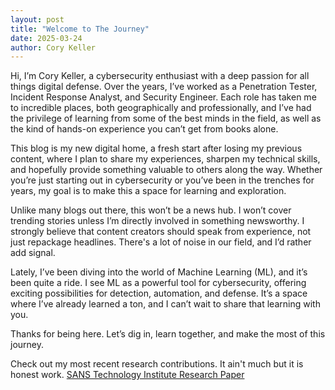 ```yaml
---
layout: post
title: "Welcome to The Journey"
date: 2025-03-24
author: Cory Keller
---
```


Hi, I’m Cory Keller, a cybersecurity enthusiast with a deep passion for all things digital defense. Over the years, I’ve worked as a Penetration Tester, Incident Response Analyst, and Security Engineer. Each role has taken me to incredible places, both geographically and professionally, and I’ve had the privilege of learning from some of the best minds in the field, as well as the kind of hands-on experience you can’t get from books alone.

This blog is my new digital home, a fresh start after losing my previous content, where I plan to share my experiences, sharpen my technical skills, and hopefully provide something valuable to others along the way. Whether you’re just starting out in cybersecurity or you’ve been in the trenches for years, my goal is to make this a space for learning and exploration.

Unlike many blogs out there, this won’t be a news hub. I won’t cover trending stories unless I’m directly involved in something newsworthy. I strongly believe that content creators should speak from experience, not just repackage headlines. There's a lot of noise in our field, and I’d rather add signal.

Lately, I’ve been diving into the world of Machine Learning (ML), and it’s been quite a ride. I see ML as a powerful tool for cybersecurity, offering exciting possibilities for detection, automation, and defense. It’s a space where I’ve already learned a ton, and I can’t wait to share that learning with you.

Thanks for being here. Let’s dig in, learn together, and make the most of this journey.

Check out my most recent research contributions. It ain't much but it is honest work. [SANS Technology Institute Research Paper][sans-research]

[sans-research]: https://www.sans.edu/cyber-research/beyond-detection-using-real-phishing-data-gauge-security-training-program-success/
